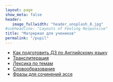 ```yaml
---
layout: page
show_meta: false
header:
   image_fullwidth: "header_unsplash_8.jpg"
#subheadline: "Layouts of Feeling Responsive"
title: "Матрериал для учеников"
permalink: "/pupil"
---
```

<ul>
    <li><a href="{{ site.url }}{{ site.baseurl }}/pupil/howto">Как подготовить ДЗ по Английскому языку</a></li>
    <li><a href="{{ site.url }}{{ site.baseurl }}/pupil/transliteration">Транслитерация</a></li>
    <li><a href="{{ site.url }}{{ site.baseurl }}/pupil/lexis">Лексика по темам</a></li>
    <li><a href="{{ site.url }}{{ site.baseurl }}/pupil/word_formation">Словообразование</a></li>
    <li><a href="{{ site.url }}{{ site.baseurl }}/pupil/phrases">Фразы для сочинений эссе</a></li>
</ul>